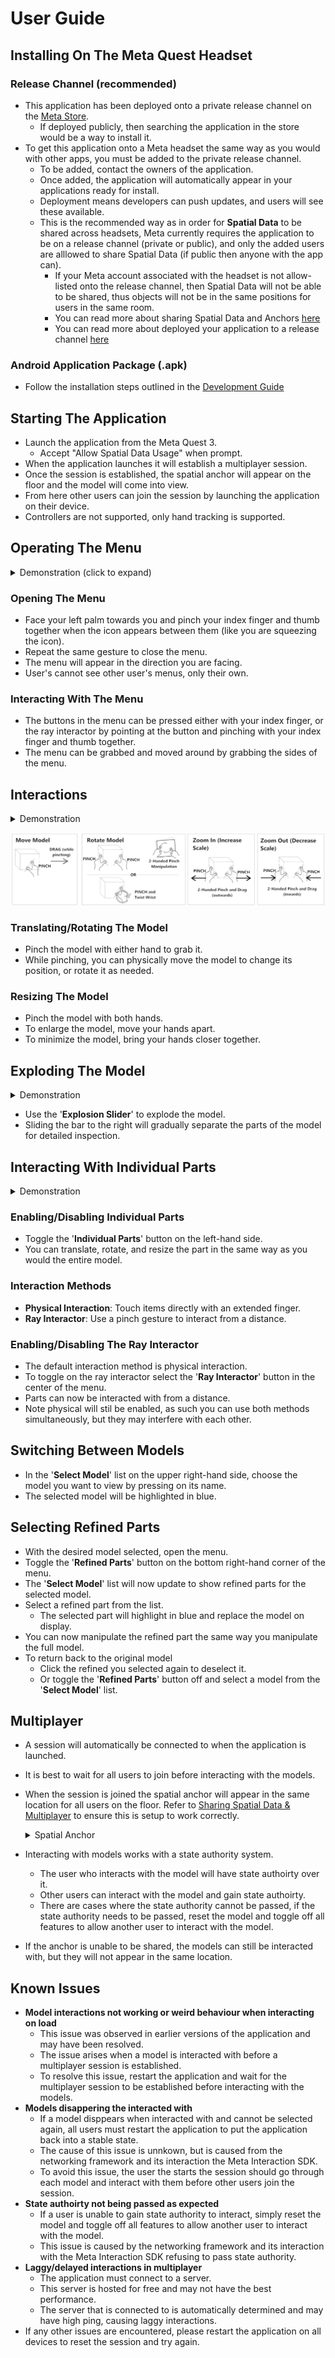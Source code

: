 # User Guide

## Installing On The Meta Quest Headset

### Release Channel (recommended)

- This application has been deployed onto a private release channel on the [Meta Store](https://www.meta.com/en-gb/experiences/).
  - If deployed publicly, then searching the application in the store would be a way to install it. 
- To get this application onto a Meta headset the same way as you would with other apps, you must be added to the private release channel.
  - To be added, contact the owners of the application. 
  - Once added, the application will automatically appear in your applications ready for install.
  - Deployment means developers can push updates, and users will see these available.
  - This is the recommended way as in order for **Spatial Data** to be shared across headsets, Meta currently requires the application to be on
    a release channel (private or public), and only the added users are alllowed to share Spatial Data (if public then anyone with the app can).
      - If your Meta account associated with the headset is not allow-listed onto the release channel, then Spatial Data will not be able to be shared,
        thus objects will not be in the same positions for users in the same room.
      - You can read more about sharing Spatial Data and Anchors [here](https://developers.meta.com/horizon/documentation/unity/unity-shared-spatial-anchors/)
      - You can read more about deployed your application to a release channel [here](https://developers.meta.com/horizon/resources/publish-submit)

### Android Application Package (.apk)

- Follow the installation steps outlined in the [Development Guide](./Development%20Guide.md)

## Starting The Application

- Launch the application from the Meta Quest 3.
  - Accept "Allow Spatial Data Usage" when prompt.
- When the application launches it will establish a multiplayer session.
- Once the session is established, the spatial anchor will appear on the floor and the model will come into view.
- From here other users can join the session by launching the application on their device.
- Controllers are not supported, only hand tracking is supported.

## Operating The Menu

<details>
  <summary>Demonstration (click to expand)</summary>
  <div style="text-align: center;">
    <img src="./Media/menu interactions.gif" alt="Menu Interactions"/>
  </div>
</details>

### Opening The Menu

- Face your left palm towards you and pinch your index finger and thumb together when the icon appears between them (like you are squeezing the icon).
- Repeat the same gesture to close the menu.
- The menu will appear in the direction you are facing.
- User's cannot see other user's menus, only their own.

### Interacting With The Menu

- The buttons in the menu can be pressed either with your index finger, or the ray interactor by pointing at the button and pinching with your index finger and thumb together.
- The menu can be grabbed and moved around by grabbing the sides of the menu.

## Interactions

<details>
  <summary>Demonstration</summary>
  <div style="text-align: center;">
    <img src="./Media/model interactions.gif" alt="Menu Interactions"/>
  </div>
</details>

![Interacton Methods](./Media/interactions.png)

### Translating/Rotating The Model

- Pinch the model with either hand to grab it.
- While pinching, you can physically move the model to change its position, or rotate it as needed.

### Resizing The Model

- Pinch the model with both hands.
- To enlarge the model, move your hands apart.
- To minimize the model, bring your hands closer together.

## Exploding The Model

<details>
  <summary>Demonstration</summary>
  <div style="text-align: center;">
    <img src="./Media/model explosion.gif" alt="Menu Interactions"/>
  </div>
</details>

- Use the '**Explosion Slider**' to explode the model.
- Sliding the bar to the right will gradually separate the parts of the model for detailed inspection.

## Interacting With Individual Parts

<details>
  <summary>Demonstration</summary>
  <div style="text-align: center;">
    <img src="./Media/individual parts.gif" alt="Menu Interactions"/>
  </div>
</details>

### Enabling/Disabling Individual Parts

- Toggle the '**Individual Parts**' button on the left-hand side.
- You can translate, rotate, and resize the part in the same way as you would the entire model.

### Interaction Methods

- **Physical Interaction**: Touch items directly with an extended finger.
- **Ray Interactor**: Use a pinch gesture to interact from a distance.

### Enabling/Disabling The Ray Interactor

- The default interaction method is physical interaction.
- To toggle on the ray interactor select the '**Ray Interactor**' button in the center of the menu.
- Parts can now be interacted with from a distance.
- Note physical will stil be enabled, as such you can use both methods simultaneously, but they may interfere with each other.

## Switching Between Models

- In the '**Select Model**' list on the upper right-hand side, choose the model you want to view by pressing on its name.
- The selected model will be highlighted in blue.

## Selecting Refined Parts

- With the desired model selected, open the menu.
- Toggle the '**Refined Parts**' button on the bottom right-hand corner of the menu.
- The '**Select Model**' list will now update to show refined parts for the selected model.
- Select a refined part from the list.
  - The selected part will highlight in blue and replace the model on display.
- You can now manipulate the refined part the same way you manipulate the full model.
- To return back to the original model
  - Click the refined you selected again to deselect it.
  - Or toggle the '**Refined Parts**' button off and select a model from the '**Select Model**' list.

## Multiplayer

- A session will automatically be connected to when the application is launched.
- It is best to wait for all users to join before interacting with the models.
- When the session is joined the spatial anchor will appear in the same location for all users on the floor. Refer to [Sharing Spatial Data & Multiplayer](../README.md#sharing-spatial-data--multiplayer) to ensure this is setup to work correctly. <details><summary>Spatial Anchor</summary><img src="./Media/spatial anchor.png" alt="Spatial Anchor"></img></details>

- Interacting with models works with a state authority system.
  - The user who interacts with the model will have state authoirty over it.
  - Other users can interact with the model and gain state authoirty.
  - There are cases where the state authority cannot be passed, if the state authority needs to be passed, reset the model and toggle off all features to allow another user to interact with the model.
- If the anchor is unable to be shared, the models can still be interacted with, but they will not appear in the same location.

## Known Issues

- **Model interactions not working or weird behaviour when interacting on load**
  - This issue was observed in earlier versions of the application and may have been resolved.
  - The issue arises when a model is interacted with before a multiplayer session is established.
  - To resolve this issue, restart the application and wait for the multiplayer session to be established before interacting with the models.
- **Models disappering the interacted with**
  - If a model disppears when interacted with and cannot be selected again, all users must restart the application to put the application back into a stable state.
  - The cause of this issue is unnkown, but is caused from the networking framework and its interaction the Meta Interaction SDK.
  - To avoid this issue, the user the starts the session should go through each model and interact with them before other users join the session.
- **State authoirty not being passed as expected**
  - If a user is unable to gain state authority to interact, simply reset the model and toggle off all features to allow another user to interact with the model.
  - This issue is caused by the networking framework and its interaction with the Meta Interaction SDK refusing to pass state authority.
- **Laggy/delayed interactions in multiplayer**
  - The application must connect to a server.
  - This server is hosted for free and may not have the best performance.
  - The server that is connected to is automatically determined and may have high ping, causing laggy interactions.
- If any other issues are encountered, please restart the application on all devices to reset the session and try again.
